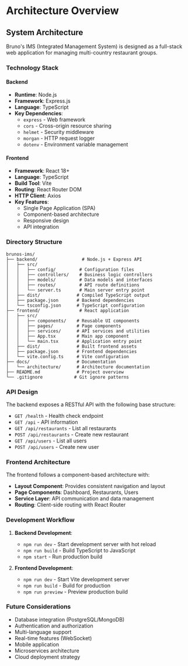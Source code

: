 # Architecture Overview

## System Architecture

Bruno's IMS (Integrated Management System) is designed as a full-stack web application for managing multi-country restaurant groups.

### Technology Stack

#### Backend
- **Runtime**: Node.js
- **Framework**: Express.js
- **Language**: TypeScript
- **Key Dependencies**:
  - `express` - Web framework
  - `cors` - Cross-origin resource sharing
  - `helmet` - Security middleware
  - `morgan` - HTTP request logger
  - `dotenv` - Environment variable management

#### Frontend
- **Framework**: React 18+
- **Language**: TypeScript
- **Build Tool**: Vite
- **Routing**: React Router DOM
- **HTTP Client**: Axios
- **Key Features**:
  - Single Page Application (SPA)
  - Component-based architecture
  - Responsive design
  - API integration

### Directory Structure

```
brunos-ims/
├── backend/                 # Node.js + Express API
│   ├── src/
│   │   ├── config/         # Configuration files
│   │   ├── controllers/    # Business logic controllers
│   │   ├── models/         # Data models and interfaces
│   │   ├── routes/         # API route definitions
│   │   └── server.ts       # Main server entry point
│   ├── dist/              # Compiled TypeScript output
│   ├── package.json       # Backend dependencies
│   └── tsconfig.json      # TypeScript configuration
├── frontend/               # React application
│   ├── src/
│   │   ├── components/    # Reusable UI components
│   │   ├── pages/         # Page components
│   │   ├── services/      # API services and utilities
│   │   ├── App.tsx        # Main app component
│   │   └── main.tsx       # Application entry point
│   ├── dist/              # Built frontend assets
│   ├── package.json       # Frontend dependencies
│   └── vite.config.ts     # Vite configuration
├── docs/                  # Documentation
│   └── architecture/      # Architecture documentation
├── README.md              # Project overview
└── .gitignore            # Git ignore patterns
```

### API Design

The backend exposes a RESTful API with the following base structure:

- `GET /health` - Health check endpoint
- `GET /api` - API information
- `GET /api/restaurants` - List all restaurants
- `POST /api/restaurants` - Create new restaurant
- `GET /api/users` - List all users
- `POST /api/users` - Create new user

### Frontend Architecture

The frontend follows a component-based architecture with:

- **Layout Component**: Provides consistent navigation and layout
- **Page Components**: Dashboard, Restaurants, Users
- **Service Layer**: API communication and data management
- **Routing**: Client-side routing with React Router

### Development Workflow

1. **Backend Development**: 
   - `npm run dev` - Start development server with hot reload
   - `npm run build` - Build TypeScript to JavaScript
   - `npm start` - Run production build

2. **Frontend Development**:
   - `npm run dev` - Start Vite development server
   - `npm run build` - Build for production
   - `npm run preview` - Preview production build

### Future Considerations

- Database integration (PostgreSQL/MongoDB)
- Authentication and authorization
- Multi-language support
- Real-time features (WebSocket)
- Mobile application
- Microservices architecture
- Cloud deployment strategy